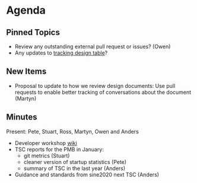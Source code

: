 Agenda
======

Pinned Topics
-------------
* Review any outstanding external pull request or issues? (Owen)
* Any updates to [tracking design table](https://github.com/mantidproject/documents/blob/master/Project-Management/TechnicalSteeringCommittee/reports/TSC-TrackingDesignProposals.md)?

New Items
---------
* Proposal to update to how we review design documents: Use pull requests to enable better tracking of conversations about the document (Martyn)

Minutes
-------

Present: Pete, Stuart, Ross, Martyn, Owen and Anders

* Developer workshop [wiki](http://www.mantidproject.org/Category:Workshop2016) 
* TSC reports for the PMB in January:
  * git metrics (Stuart)
  * cleaner version of startup statistics (Pete)
  * summary of TSC in the last year (Anders)
* Guidance and standards from sine2020 next TSC (Anders)

